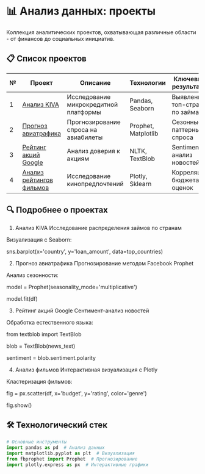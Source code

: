 # 📊 Анализ данных: проекты

Коллекция аналитических проектов, охватывающая различные области - от финансов до социальных инициатив.

## 📋 Список проектов

| № | Проект | Описание | Технологии | Ключевые результаты |
|---|--------|----------|------------|---------------------|
| 1 | [Анализ KIVA](Analysis%20of%20KIVA%20activities.ipynb) | Исследование микрокредитной платформы | Pandas, Seaborn | Выявлены топ-страны по займам |
| 2 | [Прогноз авиатрафика](Forecasting%20passenger%20traffic%20and%20airline%20sales.ipynb) | Прогнозирование спроса на авиабилеты | Prophet, Matplotlib | Сезонные паттерны спроса |
| 3 | [Рейтинг акций Google](Google_Stock_Trust_Rating.ipynb) | Анализ доверия к акциям | NLTK, TextBlob | Sentiment анализ новостей |
| 4 | [Анализ рейтингов фильмов](Movie%20rating%20analysis.ipynb) | Исследование кинопредпочтений | Plotly, Sklearn | Корреляция бюджета и оценок |

##  🔍 Подробнее о проектах
1. Анализ KIVA
Исследование распределения займов по странам

Визуализация с Seaborn:

  sns.barplot(x='country', y='loan_amount', data=top_countries)

2. Прогноз авиатрафика
Прогнозирование методом Facebook Prophet

Анализ сезонности:

  model = Prophet(seasonality_mode='multiplicative')
  
  model.fit(df)

3. Рейтинг акций Google
Сентимент-анализ новостей

Обработка естественного языка:

  from textblob import TextBlob
  
  blob = TextBlob(news_text)
  
  sentiment = blob.sentiment.polarity

4. Анализ фильмов
Интерактивная визуализация с Plotly

Кластеризация фильмов:

  fig = px.scatter(df, x='budget', y='rating', color='genre')
  
  fig.show()

## 🛠 Технологический стек
```python
# Основные инструменты
import pandas as pd  # Анализ данных
import matplotlib.pyplot as plt  # Визуализация
from fbprophet import Prophet  # Прогнозирование
import plotly.express as px  # Интерактивные графики
